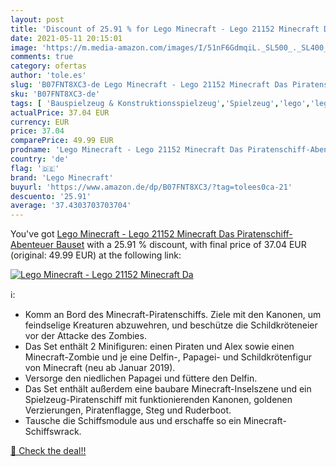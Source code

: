```yaml
---
layout: post
title: 'Discount of 25.91 % for Lego Minecraft - Lego 21152 Minecraft Da'
date: 2021-05-11 20:15:01
image: 'https://m.media-amazon.com/images/I/51nF6GdmqiL._SL500_._SL400_.jpg'
comments: true
category: ofertas
author: 'tole.es'
slug: 'B07FNT8XC3-de Lego Minecraft - Lego 21152 Minecraft Das Piratenschiff-...'
sku: 'B07FNT8XC3-de'
tags: [ 'Bauspielzeug & Konstruktionsspielzeug','Spielzeug','lego','lego minecraft', ]
actualPrice: 37.04 EUR
currency: EUR
price: 37.04
comparePrice: 49.99 EUR
prodname: 'Lego Minecraft - Lego 21152 Minecraft Das Piratenschiff-Abenteuer  Bauset'
country: 'de'
flag: '🇩🇪'
brand: 'Lego Minecraft'
buyurl: 'https://www.amazon.de/dp/B07FNT8XC3/?tag=tolees0ca-21'
descuento: '25.91'
average: '37.4303703703704'
---
```


You've got [Lego Minecraft - Lego 21152 Minecraft Das Piratenschiff-Abenteuer  Bauset](https://www.amazon.de/dp/B07FNT8XC3/?tag=tolees0ca-21) with a  25.91 % discount, with final price of 37.04 EUR (original: 49.99 EUR) at the following link:

[![Lego Minecraft - Lego 21152 Minecraft Da](https://m.media-amazon.com/images/I/51nF6GdmqiL._SL500_._SL400_.jpg)](https://www.amazon.de/dp/B07FNT8XC3/?tag=tolees0ca-21)

ℹ️:

- Komm an Bord des Minecraft-Piratenschiffs. Ziele mit den Kanonen, um feindselige Kreaturen abzuwehren, und beschütze die Schildkröteneier vor der Attacke des Zombies.
- Das Set enthält 2 Minifiguren: einen Piraten und Alex sowie einen Minecraft-Zombie und je eine Delfin-, Papagei- und Schildkrötenfigur von Minecraft (neu ab Januar 2019).
- Versorge den niedlichen Papagei und füttere den Delfin.
- Das Set enthält außerdem eine baubare Minecraft-Inselszene und ein Spielzeug-Piratenschiff mit funktionierenden Kanonen, goldenen Verzierungen, Piratenflagge, Steg und Ruderboot.
- Tausche die Schiffsmodule aus und erschaffe so ein Minecraft-Schiffswrack.

[🛒 Check the deal!!](https://www.amazon.de/dp/B07FNT8XC3/?tag=tolees0ca-21)
